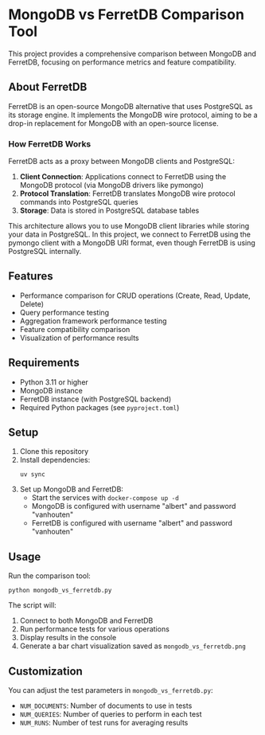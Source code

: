 # MongoDB vs FerretDB Comparison Tool

This project provides a comprehensive comparison between MongoDB and FerretDB, focusing on performance metrics and feature compatibility.

## About FerretDB

FerretDB is an open-source MongoDB alternative that uses PostgreSQL as its storage engine. It implements the MongoDB wire protocol, aiming to be a drop-in replacement for MongoDB with an open-source license.

### How FerretDB Works

FerretDB acts as a proxy between MongoDB clients and PostgreSQL:

1. **Client Connection**: Applications connect to FerretDB using the MongoDB protocol (via MongoDB drivers like pymongo)
2. **Protocol Translation**: FerretDB translates MongoDB wire protocol commands into PostgreSQL queries
3. **Storage**: Data is stored in PostgreSQL database tables

This architecture allows you to use MongoDB client libraries while storing your data in PostgreSQL. In this project, we connect to FerretDB using the pymongo client with a MongoDB URI format, even though FerretDB is using PostgreSQL internally.

## Features

- Performance comparison for CRUD operations (Create, Read, Update, Delete)
- Query performance testing
- Aggregation framework performance testing
- Feature compatibility comparison
- Visualization of performance results

## Requirements

- Python 3.11 or higher
- MongoDB instance
- FerretDB instance (with PostgreSQL backend)
- Required Python packages (see `pyproject.toml`)

## Setup

1. Clone this repository
2. Install dependencies:
   ```
   uv sync
   ```
3. Set up MongoDB and FerretDB:
     - Start the services with `docker-compose up -d`
     - MongoDB is configured with username "albert" and password "vanhouten"
     - FerretDB is configured with username "albert" and password "vanhouten"

## Usage

Run the comparison tool:

```
python mongodb_vs_ferretdb.py
```

The script will:
1. Connect to both MongoDB and FerretDB
2. Run performance tests for various operations
3. Display results in the console
4. Generate a bar chart visualization saved as `mongodb_vs_ferretdb.png`

## Customization

You can adjust the test parameters in `mongodb_vs_ferretdb.py`:

- `NUM_DOCUMENTS`: Number of documents to use in tests
- `NUM_QUERIES`: Number of queries to perform in each test
- `NUM_RUNS`: Number of test runs for averaging results
